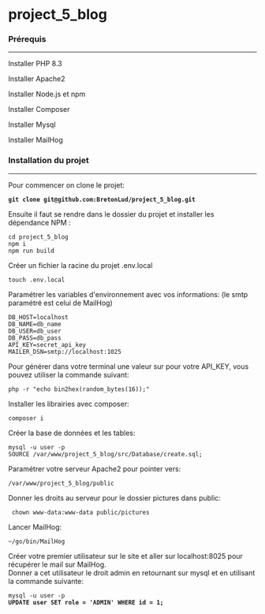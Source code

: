 # project\_5\_blog

### Prérequis

***

Installer PHP 8.3

Installer Apache2

Installer Node.js et npm

Installer Composer

Installer Mysql

Installer MailHog

### Installation du projet

***

Pour commencer on clone le projet:

<pre><code><strong>git clone git@github.com:BretonLud/project_5_blog.git
</strong></code></pre>

Ensuite il faut se rendre dans le dossier du projet et installer les dépendance NPM :&#x20;

```
cd project_5_blog
npm i
npm run build
```

Créer un fichier la racine du projet .env.local

```
touch .env.local
```

Paramétrer les variables d'environnement avec vos informations: (le smtp paramétré est celui de MailHog)

```
DB_HOST=localhost
DB_NAME=db_name
DB_USER=db_user
DB_PASS=db_pass
API_KEY=secret_api_key
MAILER_DSN=smtp://localhost:1025
```

Pour générer dans votre terminal une valeur sur pour votre API\_KEY, vous pouvez utiliser la commande suivant:&#x20;

```
php -r "echo bin2hex(random_bytes(16));"
```

Installer les librairies avec composer:

```
composer i
```

Créer la base de données et les tables:&#x20;

```
mysql -u user -p
SOURCE /var/www/project_5_blog/src/Database/create.sql;
```

Paramétrer votre serveur Apache2 pour pointer vers:&#x20;

```
/var/www/project_5_blog/public
```

Donner les droits au serveur pour le dossier pictures dans public:&#x20;

```
 chown www-data:www-data public/pictures
```

Lancer MailHog:

```
~/go/bin/MailHog
```

Créer votre premier utilisateur sur le site et aller sur localhost:8025 pour récupérer le mail sur MailHog.\
Donner a cet utilisateur le droit admin en retournant sur mysql et en utilisant la commande suivante:&#x20;

<pre><code>mysql -u user -p
<strong>UPDATE user SET role = 'ADMIN' WHERE id = 1;
</strong></code></pre>
